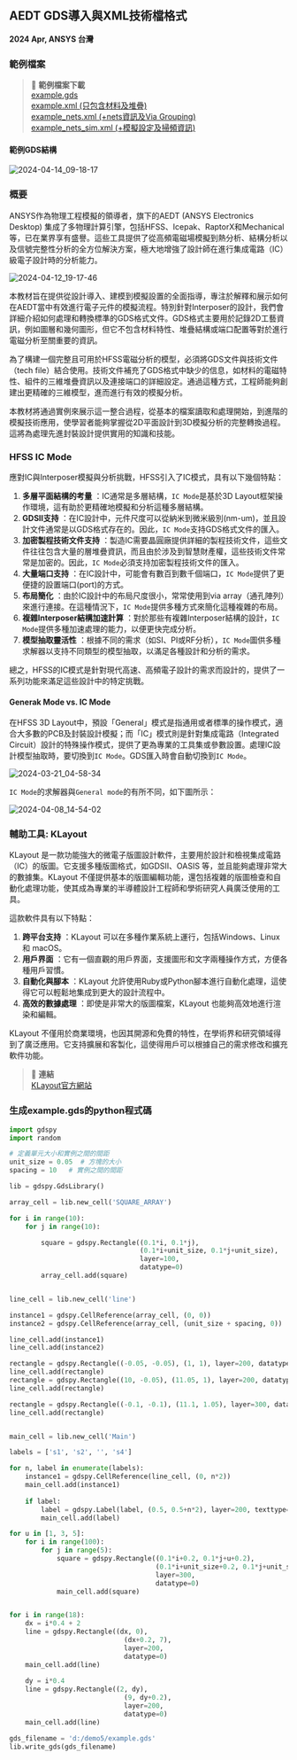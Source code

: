 AEDT GDS導入與XML技術檔格式
---
**2024 Apr, ANSYS 台灣**
### 範例檔案

> :link: **範例檔案下載**<br>[example.gds](/assets/example.gds)<br>[example.xml (只包含材料及堆疊)](/assets/example.xml)<br>[example_nets.xml (+nets資訊及Via Grouping)](/assets/example_nets.xml)<br>[example_nets_sim.xml (+模擬設定及掃頻資訊)](/assets/example_nets_sim.xml)

#### 範例GDS結構
![2024-04-14_09-18-17](/assets/2024-04-14_09-18-17_3ydd7uty6.png)

### 概要

ANSYS作為物理工程模擬的領導者，旗下的AEDT (ANSYS Electronics Desktop) 集成了多物理計算引擎，包括HFSS、Icepak、RaptorX和Mechanical等，已在業界享有盛譽。這些工具提供了從高頻電磁場模擬到熱分析、結構分析以及信號完整性分析的全方位解決方案，極大地增強了設計師在進行集成電路（IC）級電子設計時的分析能力。

![2024-04-12_19-17-46](/assets/2024-04-12_19-17-46.png)


本教材旨在提供從設計導入、建模到模擬設置的全面指導，專注於解釋和展示如何在AEDT當中有效進行電子元件的模擬流程。特別針對Interposer的設計，我們會詳細介紹如何處理和轉換標準的GDS格式文件。GDS格式主要用於記錄2D工藝資訊，例如圖層和幾何圖形，但它不包含材料特性、堆疊結構或端口配置等對於進行電磁分析至關重要的資訊。

為了構建一個完整且可用於HFSS電磁分析的模型，必須將GDS文件與技術文件（tech file）結合使用。技術文件補充了GDS格式中缺少的信息，如材料的電磁特性、組件的三維堆疊資訊以及連接端口的詳細設定。通過這種方式，工程師能夠創建出更精確的三維模型，進而進行有效的模擬分析。

本教材將通過實例來展示這一整合過程，從基本的檔案讀取和處理開始，到進階的模擬技術應用，使學習者能夠掌握從2D平面設計到3D模擬分析的完整轉換過程。這將為處理先進封裝設計提供實用的知識和技能。

### HFSS IC Mode

應對IC與Interposer模擬與分析挑戰，HFSS引入了IC模式，具有以下幾個特點： 
1. **多層平面結構的考量** ：IC通常是多層結構，`IC Mode`是基於3D Layout框架操作環境，這有助於更精確地模擬和分析這種多層結構。 
2. **GDSII支持** ：在IC設計中，元件尺度可以從納米到微米級別(nm-um)，並且設計文件通常是以GDS格式存在的。因此，`IC Mode`支持GDS格式文件的匯入。 
3. **加密製程技術文件支持** ：製造IC需要晶圓廠提供詳細的製程技術文件，這些文件往往包含大量的層堆疊資訊，而且由於涉及到智慧財產權，這些技術文件常常是加密的。因此，`IC Mode`必須支持加密製程技術文件的匯入。
4. **大量端口支持** ：在IC設計中，可能會有數百到數千個端口，`IC Mode`提供了更便捷的設置端口(port)的方式。 
5. **布局簡化** ：由於IC設計中的布局尺度很小，常常使用到via array（通孔陣列）來進行連接。在這種情況下，`IC Mode`提供多種方式來簡化這種複雜的布局。 
6. **複雜Interposer結構加速計算** ：對於那些有複雜Interposer結構的設計，`IC Mode`提供多種加速處理的能力，以便更快完成分析。 
7. **模型抽取靈活性** ：根據不同的需求（如SI、PI或RF分析），`IC Mode`圖供多種求解器以支持不同類型的模型抽取，以滿足各種設計和分析的需求。

總之，HFSS的IC模式是針對現代高速、高頻電子設計的需求而設計的，提供了一系列功能來滿足這些設計中的特定挑戰。

#### Generak Mode vs. IC Mode
在HFSS 3D Layout中，預設「General」模式是指通用或者標準的操作模式，適合大多數的PCB及封裝設計模擬；而「IC」模式則是針對集成電路（Integrated Circuit）設計的特殊操作模式，提供了更為專業的工具集或參數設置。處理IC設計模型抽取時，要切換到`IC Mode`。GDS匯入時會自動切換到`IC Mode`。

![2024-03-21_04-58-34](/assets/2024-03-21_04-58-34.png)

`IC Mode`的求解器與`General mode`的有所不同，如下圖所示：

![2024-04-08_14-54-02](/assets/2024-04-08_14-54-02_770ebtbuz.png)


### 輔助工具: KLayout

KLayout 是一款功能強大的微電子版圖設計軟件，主要用於設計和檢視集成電路（IC）的版圖。它支援多種版圖格式，如GDSII、OASIS 等，並且能夠處理非常大的數據集。KLayout 不僅提供基本的版圖編輯功能，還包括複雜的版圖檢查和自動化處理功能，使其成為專業的半導體設計工程師和學術研究人員廣泛使用的工具。

這款軟件具有以下特點： 
1. **跨平台支持** ：KLayout 可以在多種作業系統上運行，包括Windows、Linux 和 macOS。 
2. **用戶界面** ：它有一個直觀的用戶界面，支援圖形和文字兩種操作方式，方便各種用戶習慣。 
3. **自動化與腳本** ：KLayout 允許使用Ruby或Python腳本進行自動化處理，這使得它可以輕鬆地集成到更大的設計流程中。 
4. **高效的數據處理** ：即使是非常大的版圖檔案，KLayout 也能夠高效地進行渲染和編輯。

KLayout 不僅用於商業環境，也因其開源和免費的特性，在學術界和研究領域得到了廣泛應用。它支持擴展和客製化，這使得用戶可以根據自己的需求修改和擴充軟件功能。

> :link: **連結**<br>[KLayout官方網站](https://www.klayout.de/)

### 生成example.gds的python程式碼

```python
import gdspy
import random

# 定義單元大小和實例之間的間距
unit_size = 0.05  # 方塊的大小
spacing = 10   # 實例之間的間距

lib = gdspy.GdsLibrary()

array_cell = lib.new_cell('SQUARE_ARRAY')

for i in range(10):
    for j in range(10):

        square = gdspy.Rectangle((0.1*i, 0.1*j), 
                                 (0.1*i+unit_size, 0.1*j+unit_size),
                                 layer=100, 
                                 datatype=0)
        array_cell.add(square)


line_cell = lib.new_cell('line')

instance1 = gdspy.CellReference(array_cell, (0, 0))
instance2 = gdspy.CellReference(array_cell, (unit_size + spacing, 0))

line_cell.add(instance1)
line_cell.add(instance2)

rectangle = gdspy.Rectangle((-0.05, -0.05), (1, 1), layer=200, datatype=0)
line_cell.add(rectangle)
rectangle = gdspy.Rectangle((10, -0.05), (11.05, 1), layer=200, datatype=0)
line_cell.add(rectangle)

rectangle = gdspy.Rectangle((-0.1, -0.1), (11.1, 1.05), layer=300, datatype=0)
line_cell.add(rectangle)


main_cell = lib.new_cell('Main')

labels = ['s1', 's2', '', 's4']

for n, label in enumerate(labels):
    instance1 = gdspy.CellReference(line_cell, (0, n*2))
    main_cell.add(instance1)
    
    if label:
        label = gdspy.Label(label, (0.5, 0.5+n*2), layer=200, texttype=20)
        main_cell.add(label)

for u in [1, 3, 5]:
    for i in range(100):
        for j in range(5):
            square = gdspy.Rectangle((0.1*i+0.2, 0.1*j+u+0.2), 
                                     (0.1*i+unit_size+0.2, 0.1*j+unit_size+u+0.2),
                                     layer=300, 
                                     datatype=0)
            main_cell.add(square)


for i in range(18):
    dx = i*0.4 + 2
    line = gdspy.Rectangle((dx, 0), 
                             (dx+0.2, 7),
                             layer=200, 
                             datatype=0)
    main_cell.add(line)
    
    dy = i*0.4 
    line = gdspy.Rectangle((2, dy), 
                             (9, dy+0.2),
                             layer=200, 
                             datatype=0)
    main_cell.add(line)

gds_filename = 'd:/demo5/example.gds'
lib.write_gds(gds_filename)
```